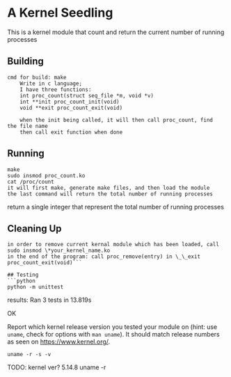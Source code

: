 # A Kernel Seedling

This is a kernel module that count and return the current number of running processes


## Building
```shell
cmd for build: make
	Write in c language;
	I have three functions:
	int proc_count(struct seq_file *m, void *v)
	int **init proc_count_init(void)
	void **exit proc_count_exit(void)

	when the init being called, it will then call proc_count, find 	the file name
	then call exit function when done
```

## Running
```shell
make
sudo insmod proc_count.ko
cat /proc/count
it will first make, generate make files, and then load the module
the last command will return the total number of running processes

```
return a single integer that represent the total number of running processes

## Cleaning Up
```shell
in order to remove current kernal module which has been loaded, call
sudo insmod \*your_kernel_name.ko
in the end of the program: call proc_remove(entry) in \_\_exit proc_count_exit(void)```

## Testing
```python
python -m unittest
```
results:
Ran 3 tests in 13.819s

OK

Report which kernel release version you tested your module on
(hint: use `uname`, check for options with `man uname`).
It should match release numbers as seen on https://www.kernel.org/.

```shell
uname -r -s -v
```
TODO: kernel ver?
5.14.8
uname -r
